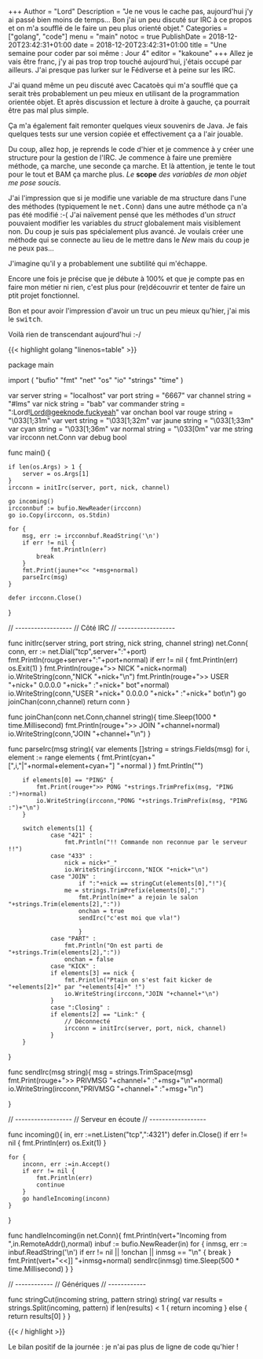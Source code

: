 +++
Author = "Lord"
Description = "Je ne vous le cache pas, aujourd'hui j'y ai passé bien moins de temps… Bon j'ai un peu discuté sur IRC à ce propos et on m'a soufflé de le faire un peu plus orienté objet."
Categories = ["golang", "code"]
menu = "main"
notoc = true
PublishDate = 2018-12-20T23:42:31+01:00
date = 2018-12-20T23:42:31+01:00
title = "Une semaine pour coder par soi même : Jour 4"
editor = "kakoune"
+++
Allez je vais être franc, j'y ai pas trop trop touché aujourd'hui, j'étais occupé par ailleurs.
J'ai presque pas lurker sur le Fédiverse et à peine sur les IRC.

J'ai quand même un peu discuté avec Cacatoès qui m'a soufflé que ça serait très probablement un peu mieux en utilisant de la programmation orientée objet.
Et après discussion et lecture à droite à gauche, ça pourrait être pas mal plus simple.

Ça m'a également fait remonter quelques vieux souvenirs de Java.
Je fais quelques tests sur une version copiée et effectivement ça a l'air jouable.

Du coup, allez hop, je reprends le code d'hier et je commence à y créer une structure pour la gestion de l'IRC.
Je commence à faire une première méthode, ça marche, une seconde ça marche.
Et là attention, je tente le tout pour le tout et BAM ça marche plus.
*Le* **scope** *des variables de mon objet me pose soucis.*

J'ai l'impression que si je modifie une variable de ma structure dans l'une des méthodes (typiquement le <samp>net.Conn</samp>) dans une autre méthode ça n'a pas été modifié :-(
J'ai naïvement pensé que les méthodes d'un *struct* pouvaient modifier les variables du *struct* globalement mais visiblement non.
Du coup je suis pas spécialement plus avancé.
Je voulais créer une méthode qui se connecte au lieu de le mettre dans le *New* mais du coup je ne peux pas…

J'imagine qu'il y a probablement une subtilité qui m'échappe.

Encore une fois je précise que je débute à 100% et que je compte pas en faire mon métier ni rien, c'est plus pour (re)découvrir et tenter de faire un ptit projet fonctionnel.

Bon et pour avoir l'impression d'avoir un truc un peu mieux qu'hier, j'ai mis le <samp>switch</samp>.

Voilà rien de transcendant aujourd'hui :-/

{{< highlight golang "linenos=table" >}}

package main

import (
	"bufio"
	"fmt"
	"net"
	"os"
	"io"
	"strings"
	"time"
    )

var server string = "localhost"
var port string = "6667"
var channel string = "#lms"
var nick string = "bab"
var commander string = ":Lord!Lord@geeknode.fuckyeah"
var onchan bool
var rouge string = "\033[1;31m"
var vert string = "\033[1;32m"
var jaune string = "\033[1;33m"
var cyan string = "\033[1;36m"
var normal string = "\033[0m"
var me string
var ircconn net.Conn
var debug bool


func main() {

	if len(os.Args) > 1 {
		server = os.Args[1]
	}
	ircconn = initIrc(server, port, nick, channel)

	go incoming()
	ircconnbuf := bufio.NewReader(ircconn)
	go io.Copy(ircconn, os.Stdin)

	for {
		msg, err := ircconnbuf.ReadString('\n')
		if err != nil {
    			fmt.Println(err)
			break
		}
		fmt.Print(jaune+"<< "+msg+normal)
		parseIrc(msg)
	}
	
	defer ircconn.Close()
}

// ------------------
// Côté IRC
// ------------------

func initIrc(server string, port string, nick string, channel string) net.Conn{
	conn, err := net.Dial("tcp",server+":"+port)
	fmt.Println(rouge+server+":"+port+normal)
	if err != nil {
		fmt.Println(err)
		os.Exit(1)
	}
	fmt.Println(rouge+">> NICK "+nick+normal)
	io.WriteString(conn,"NICK "+nick+"\n")
	fmt.Println(rouge+">> USER "+nick+" 0.0.0.0 "+nick+" :"+nick+" bot"+normal)
	io.WriteString(conn,"USER "+nick+" 0.0.0.0 "+nick+" :"+nick+" bot\n")
	go joinChan(conn,channel)
	return conn
}

func joinChan(conn net.Conn,channel string){
	time.Sleep(1000 * time.Millisecond)
	fmt.Println(rouge+">> JOIN "+channel+normal)
	io.WriteString(conn,"JOIN "+channel+"\n")
}

func parseIrc(msg string){
	var elements []string = strings.Fields(msg)
	for i, element := range elements {
		fmt.Print(cyan+"[",i,"|"+normal+element+cyan+"] "+normal )
	}
	fmt.Println("")

		if elements[0] == "PING" {
			fmt.Print(rouge+">> PONG "+strings.TrimPrefix(msg, "PING :")+normal)
			io.WriteString(ircconn,"PONG "+strings.TrimPrefix(msg, "PING :")+"\n")
		}

		switch elements[1] {
        		case "421" :
        			fmt.Println("!! Commande non reconnue par le serveur !!")
        		case "433" :
        			nick = nick+"_"
        			io.WriteString(ircconn,"NICK "+nick+"\n")
        		case "JOIN" :
            			if ":"+nick == stringCut(elements[0],"!"){
					me = strings.TrimPrefix(elements[0],":")
        				fmt.Println(me+" a rejoin le salon "+strings.Trim(elements[2],":"))
        				onchan = true
        				sendIrc("c'est moi que vla!")

            			}
        		case "PART" :
        			fmt.Println("On est parti de "+strings.Trim(elements[2],":"))
        			onchan = false
        		case "KICK" :
        		if elements[3] == nick {
        			fmt.Println("Ptain on s'est fait kicker de "+elements[2]+" par "+elements[4]+" !")
        			io.WriteString(ircconn,"JOIN "+channel+"\n")
        		}
        		case ":Closing" :
        		if elements[2] == "Link:" {
        			// Déconnecté
        			ircconn = initIrc(server, port, nick, channel)
        		}	
		}
}

func sendIrc(msg string){
	msg = strings.TrimSpace(msg)
	fmt.Print(rouge+">> PRIVMSG "+channel+" :"+msg+"\n"+normal)
	io.WriteString(ircconn,"PRIVMSG "+channel+" :"+msg+"\n")

}

// ------------------
// Serveur en écoute
// ------------------

func incoming(){
	in, err :=net.Listen("tcp",":4321")
	defer in.Close()
	if err != nil {
		fmt.Println(err)
		os.Exit(1)
	}

	for {
		inconn, err :=in.Accept()
		if err != nil {
			fmt.Println(err)
			continue
		}
		go handleIncoming(inconn)
	}
}

func handleIncoming(in net.Conn){
	fmt.Println(vert+"Incoming from ",in.RemoteAddr(),normal)
	inbuf := bufio.NewReader(in)
	for {
    		inmsg, err := inbuf.ReadString('\n')
    		if err != nil || !onchan || inmsg == "\n" {
			break
    		}
    		fmt.Print(vert+"<<]] "+inmsg+normal)
    		sendIrc(inmsg)
		time.Sleep(500 * time.Millisecond)
	}
}

// ------------
//  Génériques
// ------------

func stringCut(incoming string, pattern string) string{
	var results = strings.Split(incoming, pattern)
	if len(results) < 1 {
		return incoming
	} else {
		return results[0]
	}
}

{{< / highlight >}}

Le bilan positif de la journée : je n'ai pas plus de ligne de code qu'hier !
